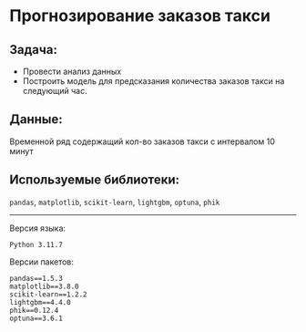 # Прогнозирование заказов такси

## Задача:
- Провести анализ данных
- Построить модель для предсказания количества заказов такси на следующий час.
## Данные:
Временной ряд содержащий кол-во заказов такси с интервалом 10 минут
 
## Используемые библиотеки:
`pandas`, `matplotlib`, `scikit-learn`, `lightgbm`, `optuna`, `phik`
***
Версия языка:
```
Python 3.11.7
```

Версии пакетов:
```
pandas==1.5.3
matplotlib==3.8.0
scikit-learn==1.2.2
lightgbm==4.4.0
phik==0.12.4
optuna==3.6.1
```

